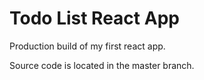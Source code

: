 # Todo List React App
Production build of my first react app.

Source code is located in the master branch.
